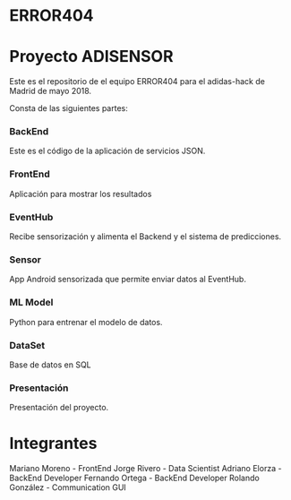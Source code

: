 # ERROR404

# Proyecto ADISENSOR

Este es el repositorio de el equipo ERROR404 para el adidas-hack de Madrid de mayo 2018.

Consta de las siguientes partes:

### BackEnd

Este es el código de la aplicación de servicios JSON.

### FrontEnd

Aplicación para mostrar los resultados

### EventHub

Recibe sensorización y alimenta el Backend y el sistema de predicciones.

### Sensor

App Android sensorizada que permite enviar datos al EventHub.

### ML Model

Python para entrenar el modelo de datos.

### DataSet

Base de datos en SQL

### Presentación

Presentación del proyecto.


# Integrantes

Mariano  Moreno - FrontEnd
Jorge  Rivero - Data Scientist
Adriano  Elorza - BackEnd Developer
Fernando  Ortega - BackEnd Developer
Rolando  González - Communication GUI




